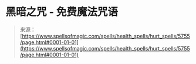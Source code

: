 <!--yml

category: 未分类

date: 2024-06-12 18:40:07

-->

# 黑暗之咒 - 免费魔法咒语

> 来源：[https://www.spellsofmagic.com/spells/health_spells/hurt_spells/5755/page.html#0001-01-01](https://www.spellsofmagic.com/spells/health_spells/hurt_spells/5755/page.html#0001-01-01)
